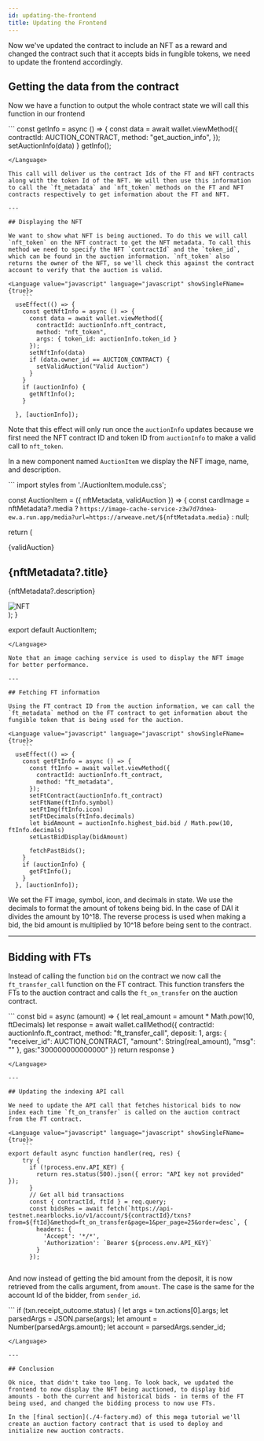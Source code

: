```yaml
---
id: updating-the-frontend
title: Updating the Frontend
---
```





Now we've updated the contract to include an NFT as a reward and changed the contract such that it accepts bids in fungible tokens, we need to update the frontend accordingly.

## Getting the data from the contract

Now we have a function to output the whole contract state we will call this function in our frontend 

<Language value="javascript" language="javascript" showSingleFName={true}>
    ```
    const getInfo = async () => {
      const data = await wallet.viewMethod({
        contractId: AUCTION_CONTRACT,
        method: "get_auction_info",
      });
      setAuctionInfo(data)
    }
    getInfo();

```
</Language>

This call will deliver us the contract Ids of the FT and NFT contracts along with the token Id of the NFT. We will then use this information to call the `ft_metadata` and `nft_token` methods on the FT and NFT contracts respectively to get information about the FT and NFT.

---

## Displaying the NFT

We want to show what NFT is being auctioned. To do this we will call `nft_token` on the NFT contract to get the NFT metadata. To call this method we need to specify the NFT `contractId` and the `token_id`, which can be found in the auction information. `nft_token` also returns the owner of the NFT, so we'll check this against the contract account to verify that the auction is valid.

<Language value="javascript" language="javascript" showSingleFName={true}>
    ```
  useEffect(() => {
    const getNftInfo = async () => {
      const data = await wallet.viewMethod({
        contractId: auctionInfo.nft_contract,
        method: "nft_token",
        args: { token_id: auctionInfo.token_id }
      });
      setNftInfo(data)
      if (data.owner_id == AUCTION_CONTRACT) {
        setValidAuction("Valid Auction")
      }
    }
    if (auctionInfo) {
      getNftInfo();
    }

  }, [auctionInfo]);

```
</Language>

Note that this effect will only run once the `auctionInfo` updates because we first need the NFT contract ID and token ID from `auctionInfo` to make a valid call to `nft_token`.

In a new component named `AuctionItem` we display the NFT image, name, and description.

<Language value="javascript" language="javascript" showSingleFName={true}>
```
import styles from './AuctionItem.module.css';

const AuctionItem = ({ nftMetadata, validAuction }) => {
  const cardImage = nftMetadata?.media 
    ? `https://image-cache-service-z3w7d7dnea-ew.a.run.app/media?url=https://arweave.net/${nftMetadata.media}` 
    : null;

  return (
    <div className={styles.container}>
       <div className={styles.description}>
          <p>{validAuction}</p>
          <h2>{nftMetadata?.title}</h2>
          <p>{nftMetadata?.description}</p>
        </div>
      <div className={styles.imageSection}>
        <img
          src={cardImage}
          alt="NFT"
        ></img>
      </div>
    </div>
  );
}

export default AuctionItem;
```
</Language>

Note that an image caching service is used to display the NFT image for better performance.

---

## Fetching FT information

Using the FT contract ID from the auction information, we can call the `ft_metadata` method on the FT contract to get information about the fungible token that is being used for the auction.

<Language value="javascript" language="javascript" showSingleFName={true}>
    ```
  useEffect(() => {
    const getFtInfo = async () => {
      const ftInfo = await wallet.viewMethod({
        contractId: auctionInfo.ft_contract,
        method: "ft_metadata",
      });
      setFtContract(auctionInfo.ft_contract)
      setFtName(ftInfo.symbol)
      setFtImg(ftInfo.icon)
      setFtDecimals(ftInfo.decimals)
      let bidAmount = auctionInfo.highest_bid.bid / Math.pow(10, ftInfo.decimals)
      setLastBidDisplay(bidAmount)

      fetchPastBids();
    }
    if (auctionInfo) {
      getFtInfo();
    }
  }, [auctionInfo]);

```
</Language>

We set the FT image, symbol, icon, and decimals in state. We use the decimals to format the amount of tokens being bid. In the case of DAI it divides the amount by 10^18. The reverse process is used when making a bid, the bid amount is multiplied by 10^18 before being sent to the contract.

---

## Bidding with FTs

Instead of calling the function `bid` on the contract we now call the `ft_transfer_call` function on the FT contract. This function transfers the FTs to the auction contract and calls the `ft_on_transfer` on the auction contract. 

<Language value="javascript" language="javascript" showSingleFName={true}>
    ```
  const bid = async (amount) => {
    let real_amount = amount * Math.pow(10, ftDecimals)
    let response = await wallet.callMethod({
      contractId: auctionInfo.ft_contract,
      method: "ft_transfer_call",
      deposit: 1,
      args: { "receiver_id": AUCTION_CONTRACT, "amount": String(real_amount), "msg": "" },
      gas:"300000000000000"
    })
    return response
  }

```
</Language>

---

## Updating the indexing API call

We need to update the API call that fetches historical bids to now index each time `ft_on_transfer` is called on the auction contract from the FT contract. 

<Language value="javascript" language="javascript" showSingleFName={true}>
    ```
export default async function handler(req, res) {
    try {
      if (!process.env.API_KEY) {
        return res.status(500).json({ error: "API key not provided" });
      }
      // Get all bid transactions
      const { contractId, ftId } = req.query;
      const bidsRes = await fetch(`https://api-testnet.nearblocks.io/v1/account/${contractId}/txns?from=${ftId}&method=ft_on_transfer&page=1&per_page=25&order=desc`, {
        headers: {
          'Accept': '*/*',
          'Authorization': `Bearer ${process.env.API_KEY}`
        }
      });
      
```
</Language>

And now instead of getting the bid amount from the deposit, it is now retrieved from the calls argument, from `amount`. The case is the same for the account Id of the bidder, from `sender_id`.

<Language value="javascript" language="javascript" showSingleFName={true}>
    ```
        if (txn.receipt_outcome.status) {
          let args = txn.actions[0].args;
          let parsedArgs = JSON.parse(args);
          let amount = Number(parsedArgs.amount);
          let account = parsedArgs.sender_id;
  
```
</Language>

---

## Conclusion

Ok nice, that didn't take too long. To look back, we updated the frontend to now display the NFT being auctioned, to display bid amounts - both the current and historical bids - in terms of the FT being used, and changed the bidding process to now use FTs. 

In the [final section](./4-factory.md) of this mega tutorial we'll create an auction factory contract that is used to deploy and initialize new auction contracts.
